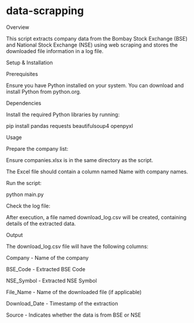 # data-scrapping

Overview

This script extracts company data from the Bombay Stock Exchange (BSE) and National Stock Exchange (NSE) using web scraping and stores the downloaded file information in a log file.

Setup & Installation

Prerequisites

Ensure you have Python installed on your system. You can download and install Python from python.org.

Dependencies

Install the required Python libraries by running: 

pip install pandas requests beautifulsoup4 openpyxl

Usage

Prepare the company list:

Ensure companies.xlsx is in the same directory as the script.

The Excel file should contain a column named Name with company names.

Run the script:

python main.py

Check the log file:

After execution, a file named download_log.csv will be created, containing details of the extracted data.


Output

The download_log.csv file will have the following columns:

Company - Name of the company

BSE_Code - Extracted BSE Code

NSE_Symbol - Extracted NSE Symbol

File_Name - Name of the downloaded file (if applicable)

Download_Date - Timestamp of the extraction

Source - Indicates whether the data is from BSE or NSE
